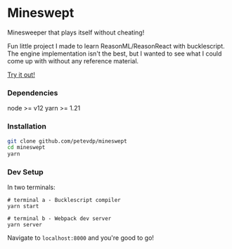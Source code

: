 # Mineswept

Minesweeper that plays itself without cheating!

Fun little project I made to learn ReasonML/ReasonReact with bucklescript.
The engine implementation isn't the best, but I wanted to see what I could come up
with without any reference material.

[Try it out!](https://petevdp.github.io/mineswept)

### Dependencies

node >= v12
yarn >= 1.21

### Installation

```bash
git clone github.com/petevdp/mineswept
cd mineswept
yarn
```

### Dev Setup

In two terminals:

```
# terminal a - Bucklescript compiler
yarn start

# terminal b - Webpack dev server
yarn server
```

Navigate to `localhost:8000` and you're good to go!
